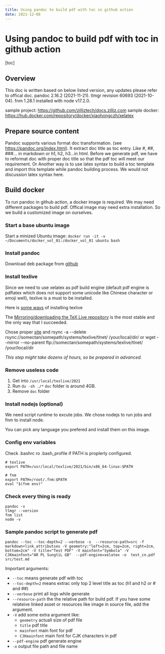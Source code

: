 ```yaml
---
title: Using pandoc to build pdf with toc in github action
date: 2021-12-08
---
```


# Using pandoc to build pdf with toc in github action

[toc]

## Overview

This doc is written based on below listed version, any updates please refer to offical doc.
pandoc 2.16.2 (2021-11-21).
tlmgr revision 60693 (2021-10-04).
fnm 1.28.1 installed with node v17.2.0.

sample project: https://github.com/zilliztech/docs.zilliz.com
sample docker: https://hub.docker.com/repository/docker/xiaohongczh/xelatex

## Prepare source content

Pandoc supports various format doc transformation. (see https://pandoc.org/index.html). It extract doc title as toc entry. Like #, ##, ###... in markdown or h1, h2, h3...in html. Before we generate pdf, we have to reformat doc with proper doc title so that the pdf toc will meet our requirement.
Or
Another way is to use latex syntax to build a toc template and import this template while pandoc building process. We would not discussion latex syntax here.

## Build docker

To run pandoc in github action, a docker image is required. We may need different packages to build pdf. Offical image may need extra installation. So we build a customized image on ourselves. 

### Start a base ubuntu image
Start a minized Ubuntu image:
```docker run -it -v ~/Documents/docker_vol_01:/docker_vol_01 ubuntu bash```

### Install pandoc
Download deb package from [github](https://github.com/jgm/pandoc/releases/)

### Install texlive
Since we need to use xelatex as pdf build engine (default pdf engine is pdflatex which does not support some unicode like Chinese character or emoji well), texlive is a must to be installed.

Here is [some ways](https://tug.org/texlive/acquire.html) of installing texlive

The [Mirroring/downloading the TeX Live repository](https://tug.org/texlive/acquire-mirror.html) is the most stable and the only way that I succeeded.

Chose proper [site](https://ctan.org/mirrors)
and
rsync -a --delete rsync://somectan/somepath/systems/texlive/tlnet/ /your/local/dir/
or 
wget --mirror --no-parent ftp://somectan/somepath/systems/texlive/tlnet/ /your/local/dir

*This step might take dozens of hours, so be prepared in advanced.*

### Remove useless code
1. Get into `/usr/local/texlive/2021`
2. Run `du -sh ./*` `doc` folder is around 4GB.
3. Remove `doc` folder

### Install nodejs (optional)
We need script runtime to excute jobs. We chose nodejs to run jobs and fnm to install node.

You can pick any language you prefered and install them on this image.

### Config env variables
Check .bashrc ro .bash_profile if PATH is proplerly configured.

```shell
# texlive
export PATH=/usr/local/texlive/2021/bin/x86_64-linux:$PATH

# fnm
export PATH=/root/.fnm:$PATH
eval "$(fnm env)"
```

### Check every thing is ready

```shell
pandoc -v
tlmgr --version
fnm list
node -v
```

### Sample pandoc script to generate pdf

```shell
pandoc --toc --toc-depth=2 --verbose -s  --resource-path=src -f markdown+link_attributses -V geometry:"left=2cm, top=2cm, right=2cm, bottom=2cm" -V title="Test PDF" -V mainfont="Symbola" -V CJKmainfont="AR PL SungtiL GB"  --pdf-engine=xelatex -o  test_cn.pdf src/test.md
```

Important arguments:
* `--toc` means generate pdf with toc
* `--toc-depth=2` means extrac only top 2 level title as toc (h1 and h2 or # and ##)
* `--verbose` print all logs while generate
* `--resource-path` the the relative path for build pdf. If you have some relateive linked asset or resources like image in source file, add the argument.
* `-V` add some extra argument like:
  * `geometry` actuall size of pdf file
  * `title` pdf title
  * `mainfont` main font for pdf
  * `CJKmainfont` main font for CJK characters in pdf
* `--pdf-engine` pdf generate engine
* `-o` output file path and file name
